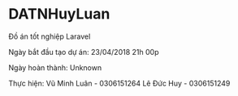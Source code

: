 # DATNHuyLuan

Đồ án tốt nghiệp Laravel

Ngày bắt đầu tạo dự án: 23/04/2018 21h 00p

Ngày hoàn thành: Unknown

Thực hiện:
	Vũ Minh Luân - 0306151264
	Lê Đức Huy - 0306151249

